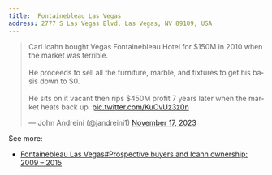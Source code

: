 ```yaml
---
title:  Fontainebleau Las Vegas
address: 2777 S Las Vegas Blvd, Las Vegas, NV 89109, USA
---
```


<blockquote class="twitter-tweet"><p lang="en" dir="ltr">Carl Icahn bought Vegas Fontainebleau Hotel for $150M in 2010 when the market was terrible.<br><br>He proceeds to sell all the furniture, marble, and fixtures to get his basis down to $0.<br><br>He sits on it vacant then rips $450M profit 7 years later when the market heats back up. <a href="https://t.co/KuOvUz3z0n">pic.twitter.com/KuOvUz3z0n</a></p>&mdash; John Andreini (@jandreini1) <a href="https://twitter.com/jandreini1/status/1725591142170009768?ref_src=twsrc%5Etfw">November 17, 2023</a></blockquote> <script async src="https://platform.twitter.com/widgets.js" charset="utf-8"></script>

See more:
- [Fontainebleau Las Vegas#Prospective buyers and Icahn ownership: 2009 – 2015](https://en.wikipedia.org/wiki/Fontainebleau_Las_Vegas#Prospective_buyers_and_Icahn_ownership:_2009_%E2%80%93_2015)